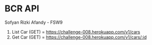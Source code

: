 # BCR API

Sofyan Rizki Afandy - FSW9

1. List Car (GET) = https://challenge-008.herokuapp.com/v1/cars
2. Get Car (GET) = https://challenge-008.herokuapp.com/v1/cars/:id
